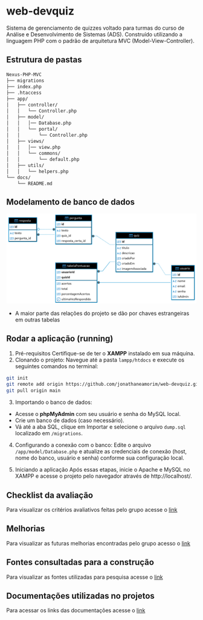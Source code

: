 # web-devquiz
Sistema de gerenciamento de quizzes voltado para turmas do curso de Análise e Desenvolvimento de Sistemas (ADS). Construído utilizando a linguagem PHP com o padrão de arquitetura MVC (Model-View-Controller).

## Estrutura de pastas
```plaintext
Nexus-PHP-MVC  
├── migrations  
├── index.php 
├── .htaccess 
├── app/  
│   ├── controller/  
│   │   └── Controller.php  
│   ├── model/ 
│   │   │── Database.php
│   │   └── portal/
│   │       └── Controller.php   
│   ├── views/
│   │   │── view.php
│   │   └── commons/
│   │       └── default.php  
│   ├── utils/  
│   │   └── helpers.php  
└── docs/  
    └── README.md  
```

## Modelamento de banco de dados
![Modelamento de banco de dados](/docs/media/databaseModel.png)
- A maior parte das relações do projeto se dão por chaves estrangeiras em outras tabelas

## Rodar a aplicação (running)
1. Pré-requisitos
Certifique-se de ter o **XAMPP** instalado em sua máquina.
2. Clonando o projeto:
Navegue até a pasta `lampp/htdocs` e execute os seguintes comandos no terminal:
```bash
git init
git remote add origin https://github.com/jonathaneamorim/web-devquiz.git 
git pull origin main
```
3. Importando o banco de dados:
- Acesse o **phpMyAdmin** com seu usuário e senha do MySQL local.
- Crie um banco de dados (caso necessário).
- Vá até a aba SQL, clique em Importar e selecione o arquivo `dump.sql` localizado em `/migrations`.

4. Configurando a conexão com o banco:
Edite o arquivo `/app/model/Database.php` e atualize as credenciais de conexão (host, nome do banco, usuário e senha) conforme sua configuração local.

5. Iniciando a aplicação
Após essas etapas, inicie o Apache e MySQL no XAMPP e acesse o projeto pelo navegador através de http://localhost/.

## Checklist da avaliação
Para visualizar os critérios avaliativos feitas pelo grupo acesse o [link](/docs/criteriosAvaliativos/README.md)

## Melhorias
Para visualizar as futuras melhorias encontradas pelo grupo acesso o [link](/docs/melhorias/README.md)

## Fontes consultadas para a construção
Para visualizar as fontes utilizadas para pesquisa acesse o [link](/docs/fontes/README.md)

## Documentações utilizadas no projetos
Para acessar os links das documentações acesse o [link](/docs/documentacoes/README.md)